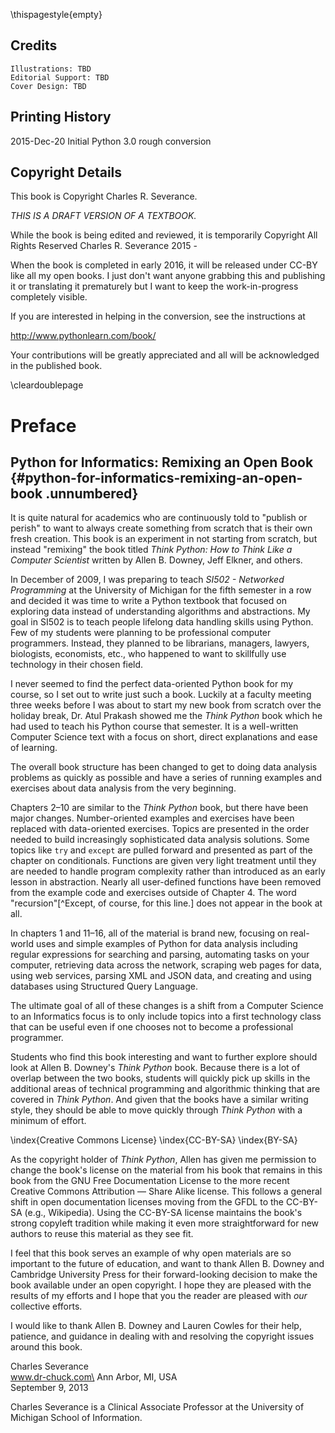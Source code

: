 \thispagestyle{empty}

Credits
-------

    Illustrations: TBD
    Editorial Support: TBD
    Cover Design: TBD

Printing History
----------------

2015-Dec-20 Initial Python 3.0 rough conversion

Copyright Details
-----------------

This book is Copyright Charles R. Severance.

*THIS IS A DRAFT VERSION OF A TEXTBOOK.* 

While the book is being edited and reviewed, it
is temporarily Copyright All Rights
Reserved Charles R. Severance 2015 - 

When the book is completed in early 2016, 
it will be released under CC-BY
like all my open books.  I just don't want
anyone grabbing this and publishing it
or translating it prematurely but I want to 
keep the work-in-progress completely visible.

If you are interested in helping in the conversion, see the
instructions at

http://www.pythonlearn.com/book/

Your contributions will be greatly appreciated and all
will be acknowledged in the published book.

\cleardoublepage

Preface
=======

Python for Informatics: Remixing an Open Book {#python-for-informatics-remixing-an-open-book .unnumbered}
---------------------------------------------

It is quite natural for academics who are continuously told to "publish
or perish" to want to always create something from scratch that is their
own fresh creation. This book is an experiment in not starting from
scratch, but instead "remixing" the book titled *Think Python: How to
Think Like a Computer Scientist* written by Allen B. Downey, Jeff
Elkner, and others.

In December of 2009, I was preparing to teach *SI502 - Networked
Programming* at the University of Michigan for the fifth
semester in a row and decided it was time to write a Python textbook
that focused on exploring data instead of understanding algorithms and
abstractions. My goal in SI502 is to teach people lifelong data handling
skills using Python. Few of my students were planning to be professional
computer programmers. Instead, they planned to be librarians, managers,
lawyers, biologists, economists, etc., who happened to want to
skillfully use technology in their chosen field.

I never seemed to find the perfect data-oriented Python book for my
course, so I set out to write just such a book. Luckily at a faculty
meeting three weeks before I was about to start my new book from scratch
over the holiday break, Dr. Atul Prakash showed me the *Think Python*
book which he had used to teach his Python course that semester. It is a
well-written Computer Science text with a focus on short, direct
explanations and ease of learning.

The overall book structure has been changed to get to doing data
analysis problems as quickly as possible and have a series of running
examples and exercises about data analysis from the very beginning.

Chapters 2–10 are similar to the *Think Python* book, but there have
been major changes. Number-oriented examples and exercises have been
replaced with data-oriented exercises. Topics are presented in the order
needed to build increasingly sophisticated data analysis solutions. Some
topics like `try` and `except` are pulled forward
and presented as part of the chapter on conditionals. Functions are
given very light treatment until they are needed to handle program
complexity rather than introduced as an early lesson in abstraction.
Nearly all user-defined functions have been removed from the example
code and exercises outside of Chapter 4. The word "recursion"[^Except,
of course, for this line.] does not appear in the book at all.

In chapters 1 and 11–16, all of the material is brand new, focusing on
real-world uses and simple examples of Python for data analysis
including regular expressions for searching and parsing, automating
tasks on your computer, retrieving data across the network, scraping web
pages for data, using web services, parsing XML and JSON data, and
creating and using databases using Structured Query Language.

The ultimate goal of all of these changes is a shift from a Computer
Science to an Informatics focus is to only include topics into a first
technology class that can be useful even if one chooses not to become a
professional programmer.

Students who find this book interesting and want to further explore
should look at Allen B. Downey's *Think Python* book. Because there is a
lot of overlap between the two books, students will quickly pick up
skills in the additional areas of technical programming and algorithmic
thinking that are covered in *Think Python*. And given that the books
have a similar writing style, they should be able to move quickly
through *Think Python* with a minimum of effort.

\index{Creative Commons License}
\index{CC-BY-SA}
\index{BY-SA}

As the copyright holder of *Think Python*, Allen has given me permission
to change the book's license on the material from his book that remains
in this book from the GNU Free Documentation License to the more recent
Creative Commons Attribution — Share Alike license. This follows a
general shift in open documentation licenses moving from the GFDL to the
CC-BY-SA (e.g., Wikipedia). Using the CC-BY-SA license maintains the
book's strong copyleft tradition while making it even more
straightforward for new authors to reuse this material as they see fit.

I feel that this book serves an example of why open materials are so
important to the future of education, and want to thank Allen B. Downey
and Cambridge University Press for their forward-looking decision to
make the book available under an open copyright. I hope they are pleased
with the results of my efforts and I hope that you the reader are
pleased with *our* collective efforts.

I would like to thank Allen B. Downey and Lauren Cowles for their help,
patience, and guidance in dealing with and resolving the copyright
issues around this book.

Charles Severance\
www.dr-chuck.com\
Ann Arbor, MI, USA\
September 9, 2013

Charles Severance is a Clinical Associate Professor at the University of
Michigan School of Information.

